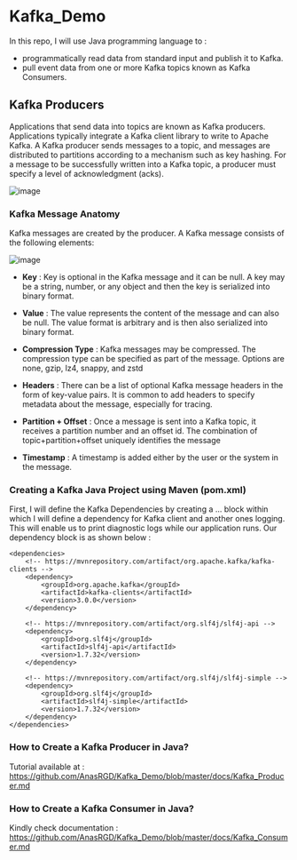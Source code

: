 # Kafka_Demo

In this repo, I will use Java programming language to :
  - programmatically read data from standard input and publish it to Kafka.
  - pull event data from one or more Kafka topics known as Kafka Consumers.

## Kafka Producers

Applications that send data into topics are known as Kafka producers. Applications typically integrate a Kafka client library to write to Apache Kafka.
A Kafka producer sends messages to a topic, and messages are distributed to partitions according to a mechanism such as key hashing.
For a message to be successfully written into a Kafka topic, a producer must specify a level of acknowledgment (acks).

![image](https://user-images.githubusercontent.com/68516240/195882706-7b93e1c7-0fa6-4e55-9992-80099e912c2a.png)

### Kafka Message Anatomy

Kafka messages are created by the producer. A Kafka message consists of the following elements:

![image](https://user-images.githubusercontent.com/68516240/195883070-3215f41c-ee6e-449a-a62a-86d1ce39e649.png)

- **Key** : Key is optional in the Kafka message and it can be null. A key may be a string, number, or any object and then the key is serialized into binary format.

- **Value** : The value represents the content of the message and can also be null. The value format is arbitrary and is then also serialized into binary format.

- **Compression Type** : Kafka messages may be compressed. The compression type can be specified as part of the message. Options are none, gzip, lz4, snappy, and zstd

- **Headers** : There can be a list of optional Kafka message headers in the form of key-value pairs. It is common to add headers to specify metadata about the message, especially for tracing.

- **Partition + Offset** : Once a message is sent into a Kafka topic, it receives a partition number and an offset id. The combination of topic+partition+offset uniquely identifies the message

- **Timestamp** : A timestamp is added either by the user or the system in the message.






### Creating a Kafka Java Project using Maven (pom.xml)


First, I will define the Kafka Dependencies by creating a <dependencies>...</dependencies> block within which I will define a dependency for Kafka client and another ones logging. This will enable us to print diagnostic logs while our application runs. Our dependency block is as shown below : 

    <dependencies>
        <!-- https://mvnrepository.com/artifact/org.apache.kafka/kafka-clients -->
        <dependency>
            <groupId>org.apache.kafka</groupId>
            <artifactId>kafka-clients</artifactId>
            <version>3.0.0</version>
        </dependency>

        <!-- https://mvnrepository.com/artifact/org.slf4j/slf4j-api -->
        <dependency>
            <groupId>org.slf4j</groupId>
            <artifactId>slf4j-api</artifactId>
            <version>1.7.32</version>
        </dependency>

        <!-- https://mvnrepository.com/artifact/org.slf4j/slf4j-simple -->
        <dependency>
            <groupId>org.slf4j</groupId>
            <artifactId>slf4j-simple</artifactId>
            <version>1.7.32</version>
        </dependency>
    </dependencies>


### How to Create a Kafka Producer in Java?

Tutorial available at : https://github.com/AnasRGD/Kafka_Demo/blob/master/docs/Kafka_Producer.md


### How to Create a Kafka Consumer in Java?

Kindly check documentation : https://github.com/AnasRGD/Kafka_Demo/blob/master/docs/Kafka_Consumer.md
